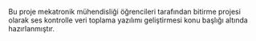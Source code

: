 Bu proje mekatronik mühendisliği öğrencileri tarafından bitirme projesi olarak ses kontrolle veri toplama yazılımı geliştirmesi konu başlığı altında hazırlanmıştır.
